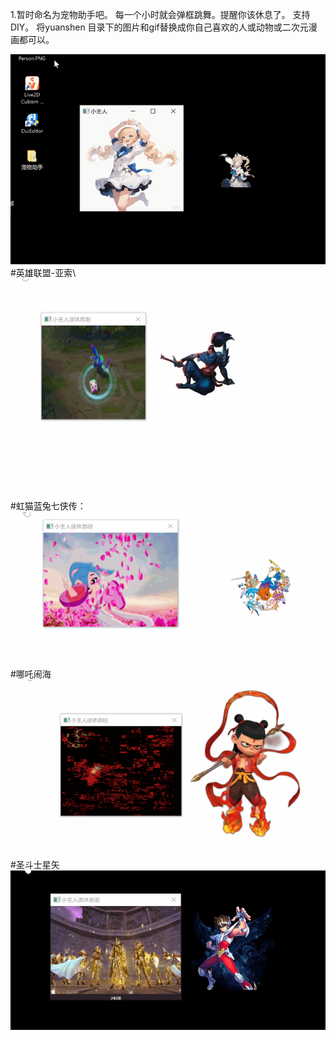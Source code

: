 1.暂时命名为宠物助手吧。
每一个小时就会弹框跳舞。提醒你该休息了。
支持DIY。
将yuanshen 目录下的图片和gif替换成你自己喜欢的人或动物或二次元漫画都可以。

![Image text](Png/0001.gif)\
#英雄联盟-亚索\ 
![Image text](Png/YaSuo.gif)

#虹猫蓝兔七侠传：\
![Image text](Png/HongMao.gif)

#哪吒闹海\
![Image text](Png/NeZha.gif)

#圣斗士星矢\
![Image text](Png/XingShi.gif)
